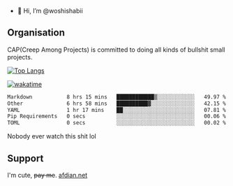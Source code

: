 - 👋 Hi, I’m @woshishabii

## Organisation

CAP(Creep Among Projects) is committed to doing all kinds of bullshit small projects.

[![Top Langs](https://github-readme-stats.vercel.app/api/top-langs/?username=woshishabii&layout=compact)](https://github.com/anuraghazra/github-readme-stats)

[![wakatime](https://wakatime.com/badge/user/34d02784-acc1-4a16-82d7-33fdb53c4ed6.svg)](https://wakatime.com/@34d02784-acc1-4a16-82d7-33fdb53c4ed6)


<!--START_SECTION:waka-->

```txt
Markdown           8 hrs 15 mins   ████████████▒░░░░░░░░░░░░   49.97 %
Other              6 hrs 58 mins   ██████████▓░░░░░░░░░░░░░░   42.15 %
YAML               1 hr 17 mins    ██░░░░░░░░░░░░░░░░░░░░░░░   07.81 %
Pip Requirements   0 secs          ░░░░░░░░░░░░░░░░░░░░░░░░░   00.06 %
TOML               0 secs          ░░░░░░░░░░░░░░░░░░░░░░░░░   00.02 %
```

<!--END_SECTION:waka-->

Nobody ever watch this shit lol

## Support
I'm cute, ~~pay me~~.
[afdian.net](https://afdian.com/a/woshishabi)

<!---
woshishabii/woshishabii is a ✨ special ✨ repository because its `README.md` (this file) appears on your GitHub profile.
You can click the Preview link to take a look at your changes.
--->

